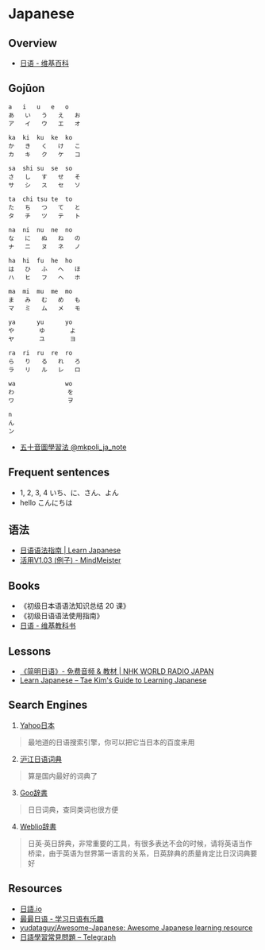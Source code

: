 # Japanese

## Overview

- [日语 - 维基百科](https://zh.wikipedia.org/wiki/%E6%97%A5%E8%AF%AD)

## Gojūon

    a   i   u   e   o
    あ   い   う   え   お
    ア   イ   ウ   エ   オ

    ka  ki  ku  ke  ko
    か   き   く   け   こ
    カ   キ   ク   ケ   コ

    sa  shi su  se  so
    さ   し   す   せ   そ
    サ   シ   ス   セ   ソ

    ta  chi tsu te  to
    た   ち   つ   て   と
    タ   チ   ツ   テ   ト

    na  ni  nu  ne  no
    な   に   ぬ   ね   の
    ナ   ニ   ヌ   ネ   ノ

    ha  hi  fu  he  ho
    は   ひ   ふ   へ   ほ
    ハ   ヒ   フ   ヘ   ホ

    ma  mi  mu  me  mo
    ま   み   む   め   も
    マ   ミ   ム   メ   モ

    ya      yu      yo
    や       ゆ       よ
    ヤ       ユ       ヨ

    ra  ri  ru  re  ro
    ら   り   る   れ   ろ
    ラ   リ   ル   レ   ロ

    wa              wo
    わ               を
    ワ               ヲ

    n
    ん
    ン

- [五十音圖學習法 @mkpoli_ja_note](https://t.me/mkpoli_ja_note/159)

## Frequent sentences

- 1, 2, 3, 4    いち、に、さん、よん
- hello こんにちは

##  语法

- [日语语法指南 | Learn Japanese](http://res.wokanxing.info/jpgramma/)
- [活用V1.03 (例子) - MindMeister](https://www.mindmeister.com/zh/467920500/v1-03)

## Books

- 《初级日本语语法知识总结 20 课》
- 《初级日语语法使用指南》
- [日语 - 维基教科书](https://zh.wikibooks.org/wiki/%E6%97%A5%E8%AF%AD)

## Lessons

- [《简明日语》- 免费音频 & 教材 | NHK WORLD RADIO JAPAN](https://www.nhk.or.jp/lesson/chinese/)
- [Learn Japanese – Tae Kim's Guide to Learning Japanese](http://www.guidetojapanese.org/learn/)

## Search Engines

1. [Yahoo日本](http://www.yahoo.co.jp/)

> 最地道的日语搜索引擎，你可以把它当日本的百度来用

2. [沪江日语词典](http://dict.hjenglish.com/jp/)

> 算是国内最好的词典了

3. [Goo辞書](https://dictionary.goo.ne.jp/)

> 日日词典，查同类词也很方便

4. [Weblio辞書](http://ejje.weblio.jp/)

> 日英·英日辞典，非常重要的工具，有很多表达不会的时候，请将英语当作桥梁，由于英语为世界第一语言的关系，日英辞典的质量肯定比日汉词典要好

## Resources

- [日語.io](https://riyu.io/)
- [最最日语 - 学习日语有乐趣](http://www.xuewujing.com/)
- [yudataguy/Awesome-Japanese: Awesome Japanese learning resource](https://github.com/yudataguy/Awesome-Japanese)
- [日語學習常見問題 – Telegraph](https://telegra.ph/%E6%97%A5%E8%AA%9E%E5%AD%B8%E7%BF%92%E5%B8%B8%E8%A6%8B%E5%95%8F%E9%A1%8C-05-03)

